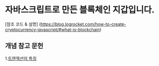 # 자바스크립트로 만든 블록체인 지갑입니다.

[참조 코드 & 설명]
(https://blog.logrocket.com/how-to-create-cryptocurrency-javascript/#what-is-blockchain)

## 개념 참고 문헌

1.[트랜잭션의 특징](https://mommoo.tistory.com/62)
